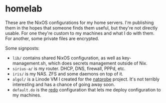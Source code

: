 # homelab

These are the NixOS configurations for my home servers. I'm publishing them in the hopes that someone finds them useful, but they're not directly usable. For one they're custom to my machines and what I do with them. For another, some private files are encrypted.

Some signposts:
 - `lib/` contains shared NixOS configuration, as well as key-management.sh, which does secrets management outside of Nix.
 - `sirius-a/` is my router. DHCP, DNS, firewall, PPPd, etc.
 - `iris/` is my NAS. ZFS and some daemons on top of it.
 - `algol/` is a Linode VM I created for the [natprobe](https://github.com/danderson/natprobe) project. It's not terribly interesting and has a chance of going away soon.
 - `default.do` is the [redo](https://github.com/apenwarr/redo) configuration that lets me deploy configuration to my machines.
